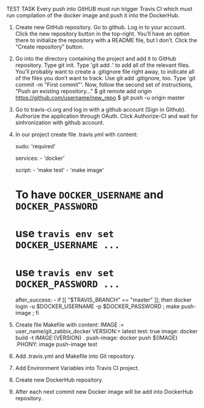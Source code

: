 TEST TASK
Every push into GitHUB must  run trigger Travis CI which must run compilation of the docker image  and push it into the DockerHub.

1. Create new GitHub repository.
     Go to github.
     Log in to your account.
     Click the new repository button in the top-right. You’ll have an option there to initialize the repository with a README file, but I don’t.
     Click the “Create repository” button.
2. Go into the directory containing the project and add it to GitHub repository. 
     Type git init.
     Type 'git add .' to add all of the relevant files.
     You’ll probably want to create a .gitignore file right away, to indicate all of the files you don’t want to track. Use git add .gitignore, too.
     Type 'git commit -m "First commit"'.
     Now, follow the second set of instructions, “Push an existing repository…”
       $ git remote add origin https://github.com/username/new_repo
       $ git push -u origin master
3. Go to travis-ci.org and log in with a github account (Sign in Github). Authorize the application through OAuth. 
     Click Authorize-CI and wait for sinhronization with github account.
4. In our project create file .travis.yml with content:
    
      sudo: 'required'

      services:
        - 'docker'

      script:
        - 'make test'
        - 'make image'

      # To have `DOCKER_USERNAME` and `DOCKER_PASSWORD`
      # use `travis env set DOCKER_USERNAME ...`
      # use `travis env set DOCKER_PASSWORD ...`
      after_success:
        - if [[ "$TRAVIS_BRANCH" == "master" ]]; then
            docker login -u $DOCKER_USERNAME -p $DOCKER_PASSWORD ;
            make push-image ;
          fi
5. Create file Makefile with content:
          IMAGE := user_name/git_zabbix_docker
          VERSION:= latest
          test:
            	   true
          image:
	         docker build -t ${IMAGE}:${VERSION} .
          push-image:
	         docker push ${IMAGE}
          .PHONY: image push-image test

6. Add .travis.yml and Makefile into Git repository.
7. Add Environment Variables into Travis CI project.
8. Create new DockerHub repository.
8. After each next commit new Docker image will be add into DockerHub repository.

